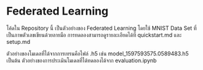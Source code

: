 # Federated Learning
โค้ดใน Repository นี้ เป็นตัวอย่างของ Federated Learning โดยใช้ MNIST Data Set ที่เป็นภาพตัวเลขเขียนด้วยลายมือ การทดลองสามารถดูรายละเอียดได้ที่ quickstart.md และ setup.md 

ตัวอย่างของโมเดลที่ได้จากการเทรนคือไฟล์ .h5 เช่น model_1597593575.0589483.h5 เป็นต้น ตัวอย่างของการประเมินโมเดลที่ได้ทดลองได้จาก evaluation.ipynb
